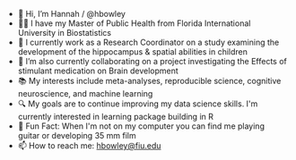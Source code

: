 - 👋 Hi, I’m Hannah / @hbowley
- 👩‍🎓 I have my Master of Public Health from Florida International University in Biostatistics
- 🧩 I currently work as a Research Coordinator on a study examining the development of the hippocampus & spatial abilities in children
- 💊 I’m also currently collaborating on a project investigating the Effects of stimulant medication on Brain development
- 📚 My interests include meta-analyses, reproducible science, cognitive neuroscience, and machine learning
- 🔍 My goals are to continue improving my data science skills. I'm currently interested in learning package building in R
- 🎸 Fun Fact: When I'm not on my computer you can find me playing guitar or developing 35 mm film
- 📫 How to reach me: hbowley@fiu.edu

<!---
hbowley/hbowley is a ✨ special ✨ repository because its `README.md` (this file) appears on your GitHub profile.
You can click the Preview link to take a look at your changes.
--->
